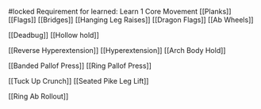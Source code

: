 #locked 
Requirement for learned: Learn 1 Core Movement
[[Planks]]
[[Flags]]
[[Bridges]]
[[Hanging Leg Raises]]
[[Dragon Flags]]
[[Ab Wheels]]

[[Deadbug]]
[[Hollow hold]]

[[Reverse Hyperextension]]
[[Hyperextension]]
[[Arch Body Hold]]

[[Banded Pallof Press]]
[[Ring Pallof Press]]

[[Tuck Up Crunch]]
[[Seated Pike Leg Lift]]

[[Ring Ab Rollout]]


